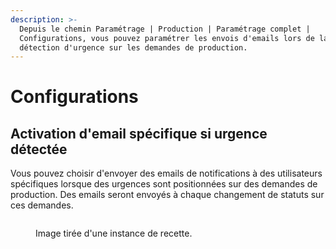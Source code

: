 ```yaml
---
description: >-
  Depuis le chemin Paramétrage | Production | Paramétrage complet |
  Configurations, vous pouvez paramétrer les envois d'emails lors de la
  détection d'urgence sur les demandes de production.
---
```


# Configurations

## Activation d'email spécifique si urgence détectée

Vous pouvez choisir d'envoyer des emails de notifications à des utilisateurs spécifiques lorsque des urgences sont positionnées sur des demandes de production. Des emails seront envoyés à chaque changement de statuts sur ces demandes.&#x20;

<figure><img src="../../.gitbook/assets/Capture d&#x27;écran 2024-05-10 095442.png" alt=""><figcaption><p>Image tirée d'une instance de recette.</p></figcaption></figure>

